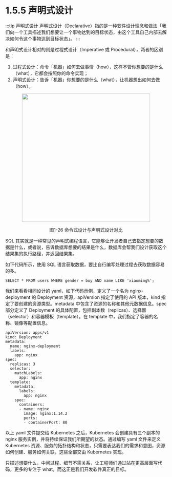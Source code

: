 # 1.5.5 声明式设计

:::tip 声明式设计
声明式设计（Declarative）指的是一种软件设计理念和做法「我们向一个工具描述我们想要让一个事物达到的目标状态，由这个工具自己内部去解决如何令这个事物达到目标状态」。
:::

和声明式设计相对的则是过程式设计（Imperative 或 Procedural），两者的区别是：
1. 过程式设计：命令「机器」如何去做事情（how），这样不管你想要的是什么（what），它都会按照你的命令实现；
2. 声明式设计：告诉「机器」你想要的是什么（what），让机器想出如何去做（how）。

<div  align="center">
	<img src="../assets/declarative.svg" width = "400"  align=center />
	<p>图1-26 命令式设计与声明式设计对比</p>
</div>

SQL 其实就是一种常见的声明式编程语言，它能够让开发者自己去指定想要的数据是什么，或者说，告诉数据库想要的结果是什么，数据库会帮我们设计获取这个结果集的执行路径，并返回结果集。

如下代码所示，使用 SQL 语言获取数据，要比自行编写处理过程去获取数据容易的多。

```plain
SELECT * FROM users WHERE gender = boy AND name LIKE 'xiaoming%';
```

我们来看看相同设计的 yaml，如下代码示例，定义了一个名为 nginx-deployment 的 Deployment 资源，apiVersion 指定了使用的 API 版本，kind 指定了要创建的资源类型。metadata 中包含了资源的名称和其他元数据信息。spec 部分定义了 Deployment 的具体配置，包括副本数（replicas）、选择器（selector）和容器模板（template）。在 template 中，我们指定了容器的名称、镜像等配置信息。

```
apiVersion: apps/v1
kind: Deployment
metadata:
  name: nginx-deployment
  labels:
    app: nginx
spec:
  replicas: 3
  selector:
    matchLabels:
      app: nginx
  template:
    metadata:
      labels:
        app: nginx
    spec:
      containers:
      - name: nginx
        image: nginx:1.14.2
        ports:
        - containerPort: 80
```

以上 yaml 文件提交给 Kubernetes 之后，Kubernetes 会创建具有三个副本的 nginx 服务实例，并将持续保证我们所期望的状态。通过编写 yaml 文件来定义 Kubernetes 资源、服务的拓扑结构和状态，只需要表达我们的需求和意图，资源如何创建、服务如何关联，这些全部交由 Kubernetes 实现。

只描述想要什么，中间过程、细节不需关系，让工程师们通过站在更高层面写代码，更多的专注于 what，而这正是我们开发软件真正的目标。




